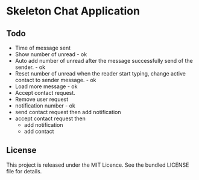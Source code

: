 # Skeleton Chat Application

## Todo
 - Time of message sent
 - Show number of unread - ok
 - Auto add number of unread after the message successfully send of the sender. - ok
 - Reset number of unread when the reader start typing, change active contact to sender message. - ok
 - Load more message - ok
 - Accept contact request.
 - Remove user request
 - notification number - ok
 - send contact request then add notification
 - accept contact request then
    - add notification
    - add contact

## License
This project is released under the MIT Licence. See the bundled LICENSE file for details.
